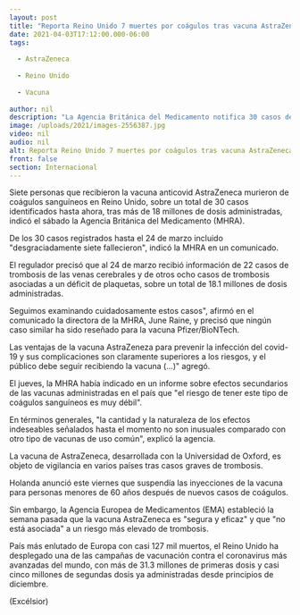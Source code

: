 ```yaml
---
layout: post
title: "Reporta Reino Unido 7 muertes por coágulos tras vacuna AstraZeneca"
date: 2021-04-03T17:12:00.000-06:00
tags:
  
  - AstraZeneca
  
  - Reino Unido
  
  - Vacuna
  
author: nil
description: "La Agencia Británica del Medicamento notifica 30 casos de coágulos sanguíneos, 7 de ellos fatales, tras aplicar más de 18 millones de dosis de la vacuna AstraZeneca"
image: /uploads/2021/images-2556387.jpg
video: nil
audio: nil
alt: Reporta Reino Unido 7 muertes por coágulos tras vacuna AstraZeneca
front: false
section: Internacional
---
```


Siete personas que recibieron la vacuna anticovid AstraZeneca murieron de coágulos sanguíneos en Reino Unido, sobre un total de 30 casos identificados hasta ahora, tras más de 18 millones de dosis administradas, indicó el sábado la Agencia Británica del Medicamento (MHRA).

De los 30 casos registrados hasta el 24 de marzo incluido "desgraciadamente siete fallecieron", indicó la MHRA en un comunicado.

El regulador precisó que al 24 de marzo recibió información de 22 casos de trombosis de las venas cerebrales y de otros ocho casos de trombosis asociadas a un déficit de plaquetas, sobre un total de 18.1 millones de dosis administradas.

Seguimos examinando cuidadosamente estos casos", afirmó en el comunicado la directora de la MHRA, June Raine, y precisó que ningún caso similar ha sido reseñado para la vacuna Pfizer/BioNTech.

 
Las ventajas de la vacuna AstraZeneza para prevenir la infección del covid-19 y sus complicaciones son claramente superiores a los riesgos, y el público debe seguir recibiendo la vacuna (...)" agregó.

El jueves, la MHRA había indicado en un informe sobre efectos secundarios de las vacunas administradas en el país que "el riesgo de tener este tipo de coágulos sanguíneos es muy débil".

En términos generales, "la cantidad y la naturaleza de los efectos indeseables señalados hasta el momento no son inusuales comparado con otro tipo de vacunas de uso común", explicó la agencia.

La vacuna de AstraZeneca, desarrollada con la Universidad de Oxford, es objeto de vigilancia en varios países tras casos graves de trombosis.

Holanda anunció este viernes que suspendía las inyecciones de la vacuna para personas menores de 60 años después de nuevos casos de coágulos.

Sin embargo, la Agencia Europea de Medicamentos (EMA) estableció la semana pasada que la vacuna AstraZeneca es "segura y eficaz" y que "no está asociada" a un riesgo más elevado de trombosis.

País más enlutado de Europa con casi 127 mil muertos, el Reino Unido ha desplegado una de las campañas de vacunación contra el coronavirus más avanzadas del mundo, con más de 31.3 millones de primeras dosis y casi cinco millones de segundas dosis ya administradas desde principios de diciembre.

(Excélsior)